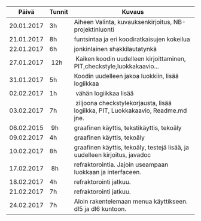 Päivä      | Tunnit | Kuvaus                                                 |
-----------|--------|--------------------------------------------------------|
20.01.2017 | 3h     | Aiheen Valinta, kuvauksenkirjoitus, NB-projektinluonti |
21.01.2017 | 8h     | funtsintaa ja eri koodiratkaisujen kokeilua            |
22.01.2017 | 6h     | jonkinlainen shakkilautatynkä
27.01.2017 | 12h    | Kaiken koodin uudelleen kirjoittaminen, PIT,checkstyle,luokkakaavio... |
31.01.2017 | 5h     | Koodin uudelleen jakoa luokkiin, lisää logiikkaa
02.02.2017 | 1h     | vähän logiikkaa lisää
03.02.2017 | 7h     | ziljoona checkstylekorjausta, lisää logiikka, PIT, Luokkakaavio, Readme.md jne.|
06.02.2015 | 9h     | graafinen käyttis, tekstikäyttis, tekoäly              |
09.02.2017 | 4h     | graafinen käyttis, tekoäly |
10.02.2017 | 8h	    | graafinen käyttis, tekoäly, testejä lisää, ja uudelleen kirjoitus, javadoc |
17.02.2017 | 8h     | refraktorointia. Jajoin useampaan luokkaan ja interfaceen. |
18.02.2017 | 4h  	| refraktorointi jatkuu. |
21.02.2017 | 7h		| refraktorointi jatkuu. |
24.02.2017 | 7h 	| Aloin rakentelemaan menua käyttikseen. dl5 ja dl6 kuntoon. |

